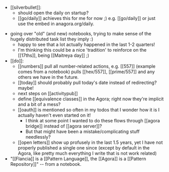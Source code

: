 * [[silverbullet]]:
  * should open the daily on startup?
  - [[go/daily]] achieves this for me for now ;) e.g. [[go/daily]] or just use the embed in anagora.org/daily.
- going over "old" (and new) notebooks, trying to make sense of the hugely distributed task list they imply :)
  - happy to see that a lot actually happened in the last 1-2 quarters!
  - I'm thinking this could be a nice 'tradition' to reinforce on the [[17ths]], being [[Maitreya day]] ;)
- [[do]]:
  - [[numbers]] pull all number-related actions, e.g. [[557]] (example comes from a notebook) pulls [[hex/557]], [[prime/557]] and any others we have in the future.
  - [[today]] should probably pull today's date instead of redirecting? maybe!
  - next steps on [[activitypub]]
  - define [[equivalence classes]] in the Agora; right now they're implicit and a bit of a mess?
  - [[oauth]] is mentioned so often in my todos that I wonder how it is I actually haven't even started on it!
    - I think at some point I wanted to do these flows through [[agora bridge]] instead of [[agora server]]?
    - But that might have been a mistake/complicating stuff needlessly?
   - [[open letters]] show up profusely in the last 1.5 years, yet I have not properly published a single one since (except by default in the Agora, like pretty much everything I write that is not work related)
- "[[Flancia]] is a [[Pattern Language]], the [[Agora]] is a [[Pattern Repository]]" -- from a notebook.